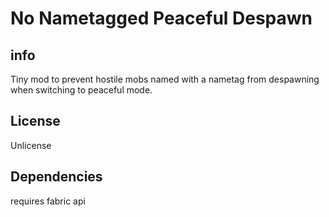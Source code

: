 # No Nametagged Peaceful Despawn

## info

Tiny mod to prevent hostile mobs named with a nametag from despawning when switching to peaceful mode.

## License

Unlicense

## Dependencies

requires fabric api
